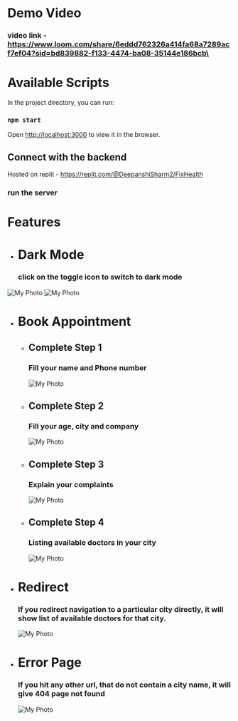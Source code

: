 # Demo Video

### video link - https://www.loom.com/share/6eddd762326a414fa68a7289acf7ef04?sid=bd839882-f133-4474-ba08-35144e186bcb\

# Available Scripts

In the project directory, you can run:

### `npm start`

Open [http://localhost:3000](http://localhost:3000) to view it in the browser.

## Connect with the backend
Hosted on replit - https://replit.com/@DeepanshiSharm2/FixHealth
### run the server


# Features

- # Dark Mode
  ### click on the toggle icon to switch to dark mode
 ![My Photo](src/assets/dark-mode.png)
 ![My Photo](src/assets/dark-mode2.png)
- # Book Appointment
  - ## Complete Step 1
    ### Fill your name and Phone number
    ![My Photo](src/assets/step1.png)
  - ## Complete Step 2
    ### Fill your age, city and company
    ![My Photo](src/assets/step2.png)
  - ## Complete Step 3
    ### Explain your complaints
    ![My Photo](src/assets/step3.png)
  - ## Complete Step 4
    ### Listing available doctors in your city
    ![My Photo](src/assets/step4.png)
- # Redirect
  ### If you redirect navigation to a particular city directly, it will show list of available doctors for that city.
  ![My Photo](src/assets/redirect.png)
- # Error Page
    ### If you hit any other url, that do not contain a city name, it  will give 404 page not found
    ![My Photo](src/assets/error.png)

